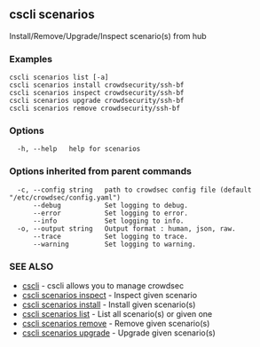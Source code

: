 ## cscli scenarios

Install/Remove/Upgrade/Inspect scenario(s) from hub

### Examples

```
cscli scenarios list [-a]
cscli scenarios install crowdsecurity/ssh-bf
cscli scenarios inspect crowdsecurity/ssh-bf
cscli scenarios upgrade crowdsecurity/ssh-bf
cscli scenarios remove crowdsecurity/ssh-bf

```

### Options

```
  -h, --help   help for scenarios
```

### Options inherited from parent commands

```
  -c, --config string   path to crowdsec config file (default "/etc/crowdsec/config.yaml")
      --debug           Set logging to debug.
      --error           Set logging to error.
      --info            Set logging to info.
  -o, --output string   Output format : human, json, raw.
      --trace           Set logging to trace.
      --warning         Set logging to warning.
```

### SEE ALSO

* [cscli](cscli.md)	 - cscli allows you to manage crowdsec
* [cscli scenarios inspect](cscli_scenarios_inspect.md)	 - Inspect given scenario
* [cscli scenarios install](cscli_scenarios_install.md)	 - Install given scenario(s)
* [cscli scenarios list](cscli_scenarios_list.md)	 - List all scenario(s) or given one
* [cscli scenarios remove](cscli_scenarios_remove.md)	 - Remove given scenario(s)
* [cscli scenarios upgrade](cscli_scenarios_upgrade.md)	 - Upgrade given scenario(s)


